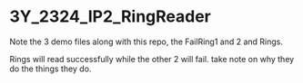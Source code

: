 # 3Y_2324_IP2_RingReader

Note the 3 demo files along with this repo, the FailRing1 and 2 and Rings.

Rings will read successfully while the other 2 will fail. take note on why they do the things they do.
